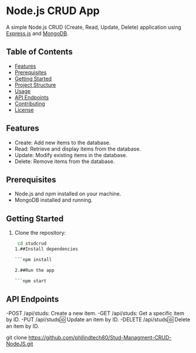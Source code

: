 # Node.js CRUD App

A simple Node.js CRUD (Create, Read, Update, Delete) application using [Express.js](https://expressjs.com/) and [MongoDB](https://www.mongodb.com/).

## Table of Contents

- [Features](#features)
- [Prerequisites](#prerequisites)
- [Getting Started](#getting-started)
- [Project Structure](#project-structure)
- [Usage](#usage)
- [API Endpoints](#api-endpoints)
- [Contributing](#contributing)
- [License](#license)

## Features
- Create: Add new items to the database.
- Read: Retrieve and display items from the database.
- Update: Modify existing items in the database.
- Delete: Remove items from the database.

## Prerequisites

- Node.js and npm installed on your machine.
- MongoDB installed and running.

## Getting Started

1. Clone the repository:

   ```bash
    cd studcrud
   1.##Install dependencies
   
   ```npm install

   2.##Run the app
   
   ```npm start

   
## API Endpoints
-POST /api/studs: Create a new item.
-GET /api/studs: Get a specific item by ID.
-PUT /api/studs:id: Update an item by ID.
-DELETE /api/studs:id:  Delete an item by ID.


   git clone https://github.com/phllindtech80/Stud-Managment-CRUD-NodeJS.git
